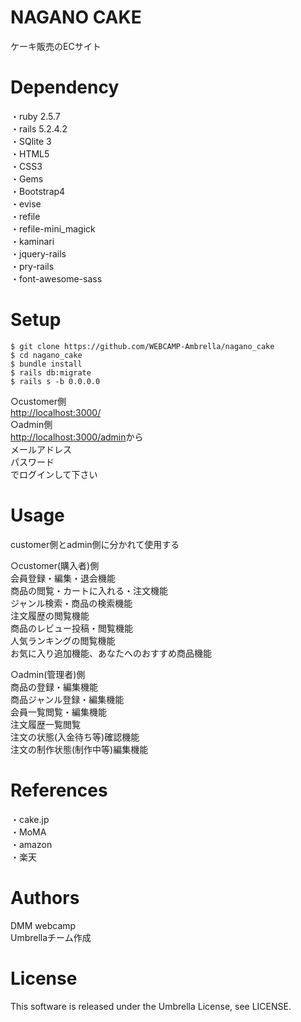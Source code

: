
# NAGANO CAKE
ケーキ販売のECサイト


# Dependency
・ruby 2.5.7  
・rails 5.2.4.2  
・SQlite 3  
・HTML5  
・CSS3  
・Gems  
   ・Bootstrap4  
   ・evise  
   ・refile  
   ・refile-mini_magick  
   ・kaminari  
   ・jquery-rails  
   ・pry-rails  
   ・font-awesome-sass  


# Setup
    $ git clone https://github.com/WEBCAMP-Ambrella/nagano_cake
    $ cd nagano_cake
    $ bundle install
    $ rails db:migrate
    $ rails s -b 0.0.0.0

○customer側  
<http://localhost:3000/>  
○admin側  
<http://localhost:3000/admin>から  
メールアドレス  
パスワード  
でログインして下さい  


# Usage
customer側とadmin側に分かれて使用する    

○customer(購入者)側  
会員登録・編集・退会機能  
商品の閲覧・カートに入れる・注文機能  
ジャンル検索・商品の検索機能  
注文履歴の閲覧機能  
商品のレビュー投稿・閲覧機能  
人気ランキングの閲覧機能  
お気に入り追加機能、あなたへのおすすめ商品機能  

○admin(管理者)側  
商品の登録・編集機能  
商品ジャンル登録・編集機能  
会員一覧閲覧・編集機能  
注文履歴一覧閲覧  
注文の状態(入金待ち等)確認機能  
注文の制作状態(制作中等)編集機能  


# References
・cake.jp  
・MoMA  
・amazon  
・楽天  

# Authors
DMM webcamp  
Umbrellaチーム作成  


# License
This software is released under the Umbrella License, see LICENSE.


